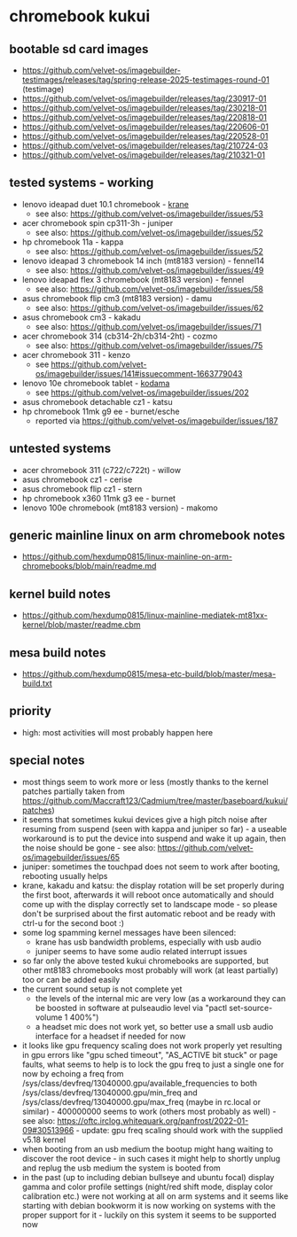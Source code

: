 # chromebook kukui

## bootable sd card images

- https://github.com/velvet-os/imagebuilder-testimages/releases/tag/spring-release-2025-testimages-round-01 (testimage)
- https://github.com/velvet-os/imagebuilder/releases/tag/230917-01
- https://github.com/velvet-os/imagebuilder/releases/tag/230218-01
- https://github.com/velvet-os/imagebuilder/releases/tag/220818-01
- https://github.com/velvet-os/imagebuilder/releases/tag/220606-01
- https://github.com/velvet-os/imagebuilder/releases/tag/220528-01
- https://github.com/velvet-os/imagebuilder/releases/tag/210724-03
- https://github.com/velvet-os/imagebuilder/releases/tag/210321-01

## tested systems - working

- lenovo ideapad duet 10.1 chromebook - [krane](https://github.com/velvet-os/velvet-os.github.io/blob/main/chromebooks/systems/kukui/krane.md)
  - see also: https://github.com/velvet-os/imagebuilder/issues/53
- acer chromebook spin cp311-3h - juniper
  - see also: https://github.com/velvet-os/imagebuilder/issues/52
- hp chromebook 11a - kappa
  - see also: https://github.com/velvet-os/imagebuilder/issues/52
- lenovo ideapad 3 chromebook 14 inch (mt8183 version) - fennel14
  - see also: https://github.com/velvet-os/imagebuilder/issues/49
- lenovo ideapad flex 3 chromebook (mt8183 version) - fennel
  - see also: https://github.com/velvet-os/imagebuilder/issues/58
- asus chromebook flip cm3 (mt8183 version) - damu
  - see also: https://github.com/velvet-os/imagebuilder/issues/62
- asus chromebook cm3 - kakadu
  - see also: https://github.com/velvet-os/imagebuilder/issues/71
- acer chromebook 314 (cb314-2h/cb314-2ht) - cozmo
  - see also: https://github.com/velvet-os/imagebuilder/issues/75
- acer chromebook 311 - kenzo
  - see https://github.com/velvet-os/imagebuilder/issues/141#issuecomment-1663779043
- lenovo 10e chromebook tablet - [kodama](https://github.com/velvet-os/velvet-os.github.io/blob/main/chromebooks/systems/kukui/kodama.md)
  - see https://github.com/velvet-os/imagebuilder/issues/202
- asus chromebook detachable cz1 - katsu
- hp chromebook 11mk g9 ee - burnet/esche
  - reported via https://github.com/velvet-os/imagebuilder/issues/187

## untested systems

- acer chromebook 311 (c722/c722t) - willow
- asus chromebook cz1 - cerise
- asus chromebook flip cz1 - stern
- hp chromebook x360 11mk g3 ee - burnet
- lenovo 100e chromebook (mt8183 version) - makomo

## generic mainline linux on arm chromebook notes

- https://github.com/hexdump0815/linux-mainline-on-arm-chromebooks/blob/main/readme.md

## kernel build notes

- https://github.com/hexdump0815/linux-mainline-mediatek-mt81xx-kernel/blob/master/readme.cbm

## mesa build notes

- https://github.com/hexdump0815/mesa-etc-build/blob/master/mesa-build.txt

## priority

- high: most activities will most probably happen here

## special notes

- most things seem to work more or less (mostly thanks to the kernel patches partially taken from https://github.com/Maccraft123/Cadmium/tree/master/baseboard/kukui/patches)
- it seems that sometimes kukui devices give a high pitch noise after resuming from suspend (seen with kappa and juniper so far) - a useable workaround is to put the device into suspend and wake it up again, then the noise should be gone - see also: https://github.com/velvet-os/imagebuilder/issues/65
- juniper: sometimes the touchpad does not seem to work after booting, rebooting usually helps
- krane, kakadu and katsu: the display rotation will be set properly during the first boot, afterwards it will reboot once automatically and should come up with the display correctly set to landscape mode - so please don't be surprised about the first automatic reboot and be ready with ctrl-u for the second boot :)
- some log spamming kernel messages have been silenced:
  - krane has usb bandwidth problems, especially with usb audio
  - juniper seems to have some audio related interrupt issues
- so far only the above tested kukui chromebooks are supported, but other mt8183 chromebooks most probably will work (at least partially) too or can be added easily
- the current sound setup is not complete yet
  - the levels of the internal mic are very low (as a workaround they can be boosted in software at pulseaudio level via "pactl set-source-volume 1 400%")
  - a headset mic does not work yet, so better use a small usb audio interface for a headset if needed for now
- it looks like gpu frequency scaling does not work properly yet resulting in gpu errors like "gpu sched timeout", "AS_ACTIVE bit stuck" or page faults, what seems to help is to lock the gpu freq to just a single one for now by echoing a freq from /sys/class/devfreq/13040000.gpu/available_frequencies to both /sys/class/devfreq/13040000.gpu/min_freq and /sys/class/devfreq/13040000.gpu/max_freq (maybe in rc.local or similar) - 400000000 seems to work (others most probably as well) - see also: https://oftc.irclog.whitequark.org/panfrost/2022-01-09#30513966 - update: gpu freq scaling should work with the supplied v5.18 kernel
- when booting from an usb medium the bootup might hang waiting to discover the root device - in such cases it might help to shortly unplug and replug the usb medium the system is booted from
- in the past (up to including debian bullseye and ubuntu focal) display gamma and color profile settings (night/red shift mode, display color calibration etc.) were not working at all on arm systems and it seems like starting with debian bookworm it is now working on systems with the proper support for it - luckily on this system it seems to be supported now
